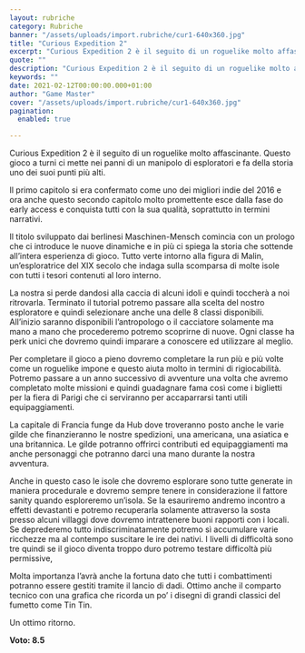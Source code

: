 ```yaml
---
layout: rubriche
category: Rubriche
banner: "/assets/uploads/import.rubriche/cur1-640x360.jpg"
title: "Curious Expedition 2"
excerpt: "Curious Expedition 2 è il seguito di un roguelike molto affascinante. Questo gioco a turni ci mette nei panni di un manipolo di esploratori e fa della storia uno dei suoi punti più alti. Il primo capitolo si era confermato come uno dei migliori indie del 2016 e ora anche questo secondo capitolo molto promettente [&hellip"
quote: ""
description: "Curious Expedition 2 è il seguito di un roguelike molto affascinante. Questo gioco a turni ci mette nei panni di un manipolo di esploratori e fa della storia uno dei suoi punti più alti. Il primo capitolo si era confermato come uno dei migliori indie del 2016 e ora anche questo secondo capitolo molto promettente [&hellip"
keywords: ""
date: 2021-02-12T00:00:00.000+01:00
author: "Game Master"
cover: "/assets/uploads/import.rubriche/cur1-640x360.jpg"
pagination:
  enabled: true

---
```


Curious Expedition 2 è il seguito di un roguelike molto affascinante. Questo gioco a turni ci mette nei panni di un manipolo di esploratori e fa della storia uno dei suoi punti più alti.

Il primo capitolo si era confermato come uno dei migliori indie del 2016 e ora anche questo secondo capitolo molto promettente esce dalla fase do early access e conquista tutti con la sua qualità, soprattutto in termini narrativi.

Il titolo sviluppato dai berlinesi Maschinen-Mensch comincia con un prologo che ci introduce le nuove dinamiche e in più ci spiega la storia che sottende all’intera esperienza di gioco. Tutto verte intorno alla figura di Malin, un’esploratrice del XIX secolo che indaga sulla scomparsa di molte isole con tutti i tesori contenuti al loro interno.

La nostra si perde dandosi alla caccia di alcuni idoli e quindi toccherà a noi ritrovarla. Terminato il tutorial potremo passare alla scelta del nostro esploratore e quindi selezionare anche una delle 8 classi disponibili. All’inizio saranno disponibili l’antropologo o il cacciatore solamente ma mano a mano che procederemo potremo scoprirne di nuove. Ogni classe ha perk unici che dovremo quindi imparare a conoscere ed utilizzare al meglio.

Per completare il gioco a pieno dovremo completare la run più e più volte come un roguelike impone e questo aiuta molto in termini di rigiocabilità. Potremo passare a un anno successivo di avventure una volta che avremo completato molte missioni e quindi guadagnare fama così come i biglietti per la fiera di Parigi che ci serviranno per accaparrarsi tanti utili equipaggiamenti.

La capitale di Francia funge da Hub dove troveranno posto anche le varie gilde che finanzieranno le nostre spedizioni, una americana, una asiatica e una britannica. Le gilde potranno offrirci contributi ed equipaggiamenti ma anche personaggi che potranno darci una mano durante la nostra avventura.

Anche in questo caso le isole che dovremo esplorare sono tutte generate in maniera procedurale e dovremo sempre tenere in considerazione il fattore sanity quando esploreremo un’isola. Se la esauriremo andremo incontro a effetti devastanti e potremo recuperarla solamente attraverso la sosta presso alcuni villaggi dove dovremo intrattenere buoni rapporti con i locali. Se deprederemo tutto indiscriminatamente potremo sì accumulare varie ricchezze ma al contempo suscitare le ire dei nativi. I livelli di difficoltà sono tre quindi se il gioco diventa troppo duro potremo testare difficoltà più permissive,

Molta importanza l’avrà anche la fortuna dato che tutti i combattimenti potranno essere gestiti tramite il lancio di dadi. Ottimo anche il comparto tecnico con una grafica che ricorda un po’ i disegni di grandi classici del fumetto come Tin Tin.

Un ottimo ritorno.

**Voto: 8.5**